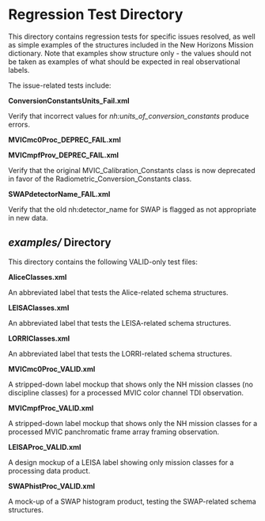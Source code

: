# Regression Test Directory

This directory contains regression tests for specific issues resolved, as
well as simple examples of the structures included in the New Horizons
Mission dictionary. Note that examples show structure only - the values
should not be taken as examples of what should be expected in real 
observational labels.

The issue-related tests include:

**ConversionConstantsUnits_Fail.xml**

  Verify that incorrect values for *nh:units_of_conversion_constants* produce errors.

**MVICmc0Proc_DEPREC_FAIL.xml**

**MVICmpfProv_DEPREC_FAIL.xml**

  Verify that the original MVIC_Calibration_Constants class is now deprecated in 
  favor of the Radiometric_Conversion_Constants class.
  
**SWAPdetectorName_FAIL.xml**

  Verify that the old nh:detector_name for SWAP is flagged as not appropriate in new data.

## *examples/* Directory

This directory contains the following VALID-only test files:
  
**AliceClasses.xml**

  An abbreviated label that tests the Alice-related schema structures.
  
**LEISAClasses.xml**

  An abbreviated label that tests the LEISA-related schema structures.
  
**LORRIClasses.xml**

  An abbreviated label that tests the LORRI-related schema structures.
  
**MVICmc0Proc_VALID.xml**

  A stripped-down label mockup that shows only the NH mission classes (no discipline 
  classes) for a processed MVIC color channel TDI observation. 
  
**MVICmpfProc_VALID.xml**

  A stripped-down label mockup that shows only the NH mission classes for a 
  processed MVIC panchromatic frame array framing observation.
  
**LEISAProc_VALID.xml**

  A design mockup of a LEISA label showing only mission classes for a processing
  data product.
    
**SWAPhistProc_VALID.xml**

  A mock-up of a SWAP histogram product, testing the SWAP-related schema 
  structures.
 